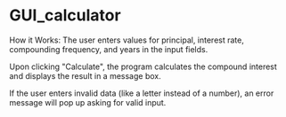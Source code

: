 # GUI_calculator
How it Works:
The user enters values for principal, interest rate, compounding frequency, and years in the input fields.

Upon clicking "Calculate", the program calculates the compound interest and displays the result in a message box.

If the user enters invalid data (like a letter instead of a number), an error message will pop up asking for valid input.
